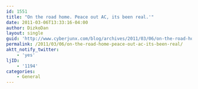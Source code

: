 ```yaml
---
id: 1551
title: "On the road home. Peace out AC, its been real.'"
date: 2011-03-06T13:33:16-04:00
author: DizkoDan
layout: single
guid: 'http://www.cyberjunx.com/blog/archives/2011/03/06/on-the-road-home-peace-out-ac-its-been-real/'
permalink: /2011/03/06/on-the-road-home-peace-out-ac-its-been-real/
aktt_notify_twitter:
    - 'yes'
ljID:
    - '1194'
categories:
    - General
---
```


<div class="posterous_autopost"></div>